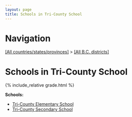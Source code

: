 ```yaml
---
layout: page
title: Schools in Tri-County School
---
```

# Navigation

[[All countries/states/provinces]](../..) > [[All B.C. districts]](..)

# Schools in Tri-County School

{% include_relative grade.html %}

**Schools:**

- [Tri-County Elementary School](Tri-County_Elementary_School.md)
- [Tri-County Secondary School](Tri-County_Secondary_School.md)
